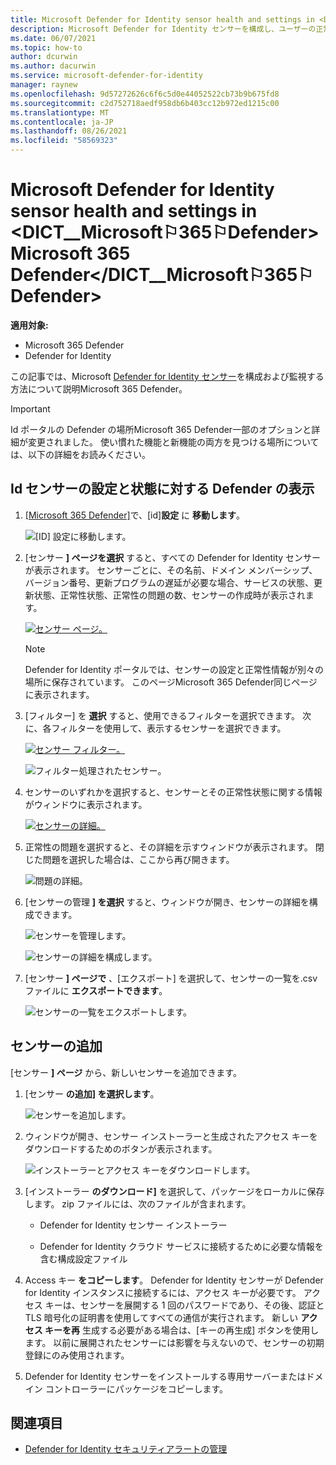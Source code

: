 ```yaml
---
title: Microsoft Defender for Identity sensor health and settings in <DICT__Microsoft⚐365⚐Defender>Microsoft 365 Defender</DICT__Microsoft⚐365⚐Defender>
description: Microsoft Defender for Identity センサーを構成し、ユーザーの正常性を監視する方法についてMicrosoft 365 Defender
ms.date: 06/07/2021
ms.topic: how-to
author: dcurwin
ms.author: dacurwin
ms.service: microsoft-defender-for-identity
manager: raynew
ms.openlocfilehash: 9d57272626c6f6c5d0e44052522cb73b9b675fd8
ms.sourcegitcommit: c2d752718aedf958db6b403cc12b972ed1215c00
ms.translationtype: MT
ms.contentlocale: ja-JP
ms.lasthandoff: 08/26/2021
ms.locfileid: "58569323"
---
```

# <a name="microsoft-defender-for-identity-sensor-health-and-settings-in-microsoft-365-defender"></a>Microsoft Defender for Identity sensor health and settings in <DICT__Microsoft⚐365⚐Defender>Microsoft 365 Defender</DICT__Microsoft⚐365⚐Defender>

**適用対象:**

- Microsoft 365 Defender
- Defender for Identity

この記事では、Microsoft [Defender for Identity センサー](/defender-for-identity)を構成および監視する方法について説明Microsoft 365 Defender。 [](/microsoft-365/security/defender/overview-security-center)

>[!IMPORTANT]
>Id ポータルの Defender の場所Microsoft 365 Defender一部のオプションと詳細が変更されました。 使い慣れた機能と新機能の両方を見つける場所については、以下の詳細をお読みください。

## <a name="view-defender-for-identity-sensor-settings-and-status"></a>Id センサーの設定と状態に対する Defender の表示

1. [[Microsoft 365 Defender]](https://security.microsoft.com/)で、[id]**設定** に **移動します**。

    ![[ID] 設定に移動します。](../../media/defender-identity/settings-identities.png)

1. [センサー **] ページを選択** すると、すべての Defender for Identity センサーが表示されます。 センサーごとに、その名前、ドメイン メンバーシップ、バージョン番号、更新プログラムの遅延が必要な場合、サービスの状態、更新状態、正常性状態、正常性の問題の数、センサーの作成時が表示されます。

    [![センサー ページ。](../../media/defender-identity/sensor-page.png)](../../media/defender-identity/sensor-page.png#lightbox)

    >[!NOTE]
    >Defender for Identity ポータルでは、センサーの設定と正常性情報が別々の場所に保存されています。 このページMicrosoft 365 Defender同じページに表示されます。

1. [フィルター] を **選択** すると、使用できるフィルターを選択できます。 次に、各フィルターを使用して、表示するセンサーを選択できます。

    [![センサー フィルター。](../../media/defender-identity/sensor-filters.png)](../../media/defender-identity/sensor-filters.png#lightbox)

    ![フィルター処理されたセンサー。](../../media/defender-identity/filtered-sensor.png)

1. センサーのいずれかを選択すると、センサーとその正常性状態に関する情報がウィンドウに表示されます。

    [![センサーの詳細。](../../media/defender-identity/sensor-details.png)](../../media/defender-identity/sensor-details.png#lightbox)

1. 正常性の問題を選択すると、その詳細を示すウィンドウが表示されます。 閉じた問題を選択した場合は、ここから再び開きます。

    ![問題の詳細。](../../media/defender-identity/issue-details.png)

1. [センサーの管理 **] を選択** すると、ウィンドウが開き、センサーの詳細を構成できます。

    ![センサーを管理します。](../../media/defender-identity/manage-sensor.png)

    ![センサーの詳細を構成します。](../../media/defender-identity/configure-sensor-details.png)

1. [センサー **] ページで** 、[エクスポート] を選択して、センサーの一覧を.csvファイルに **エクスポートできます**。

    ![センサーの一覧をエクスポートします。](../../media/defender-identity/export-sensors.png)

## <a name="add-a-sensor"></a>センサーの追加

[センサー **] ページ** から、新しいセンサーを追加できます。

1. [センサー **の追加] を選択します**。

    ![センサーを追加します。](../../media/defender-identity/add-sensor.png)

1. ウィンドウが開き、センサー インストーラーと生成されたアクセス キーをダウンロードするためのボタンが表示されます。

    ![インストーラーとアクセス キーをダウンロードします。](../../media/defender-identity/installer-access-key.png)

1. [インストーラー **のダウンロード]** を選択して、パッケージをローカルに保存します。 zip ファイルには、次のファイルが含まれます。

    - Defender for Identity センサー インストーラー

    - Defender for Identity クラウド サービスに接続するために必要な情報を含む構成設定ファイル

1. Access キー **をコピーします**。 Defender for Identity センサーが Defender for Identity インスタンスに接続するには、アクセス キーが必要です。 アクセス キーは、センサーを展開する 1 回のパスワードであり、その後、認証と TLS 暗号化の証明書を使用してすべての通信が実行されます。 新しい **アクセス キーを再** 生成する必要がある場合は、[キーの再生成] ボタンを使用します。 以前に展開されたセンサーには影響を与えないので、センサーの初期登録にのみ使用されます。

1. Defender for Identity センサーをインストールする専用サーバーまたはドメイン コントローラーにパッケージをコピーします。

## <a name="see-also"></a>関連項目

- [Defender for Identity セキュリティアラートの管理](manage-security-alerts.md)
